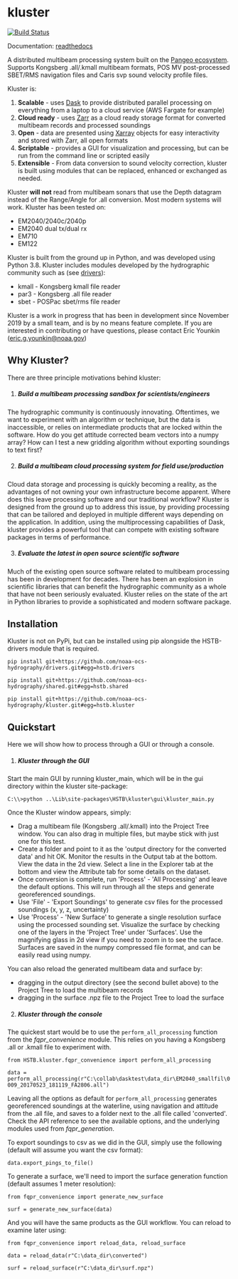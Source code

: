 # kluster

[![Build Status](https://travis-ci.com/noaa-ocs-hydrography/kluster.svg?branch=master)](https://travis-ci.com/noaa-ocs-hydrography/kluster)

Documentation: [readthedocs](https://kluster.readthedocs.io/en/latest/) 

A distributed multibeam processing system built on the [Pangeo ecosystem](https://pangeo.io/). Supports Kongsberg .all/.kmall multibeam formats, POS MV post-processed SBET/RMS navigation files and Caris svp sound velocity profile files.  

Kluster is:

1. **Scalable** - uses [Dask](https://dask.org/) to provide distributed parallel processing on everything from a laptop to a cloud service (AWS Fargate for example)
2. **Cloud ready** - uses [Zarr](https://zarr.readthedocs.io/en/stable/) as a cloud ready storage format for converted multibeam records and processed soundings
3. **Open** - data are presented using [Xarray](http://xarray.pydata.org/en/stable/) objects for easy interactivity and stored with Zarr, all open formats
4. **Scriptable** - provides a GUI for visualization and processing, but can be run from the command line or scripted easily
5. **Extensible** - From data conversion to sound velocity correction, kluster is built using modules that can be replaced, enhanced or exchanged as needed.

Kluster **will not** read from multibeam sonars that use the Depth datagram instead of the Range/Angle for .all conversion.  Most modern systems will work.  Kluster has been tested on:

- EM2040/2040c/2040p
- EM2040 dual tx/dual rx
- EM710
- EM122

Kluster is built from the ground up in Python, and was developed using Python 3.8.  Kluster includes modules developed by the hydrographic community such as (see [drivers](https://github.com/noaa-ocs-hydrography/drivers)):

- kmall - Kongsberg kmall file reader
- par3 - Kongsberg .all file reader
- sbet - POSPac sbet/rms file reader

Kluster is a work in progress that has been in development since November 2019 by a small team, and is by no means feature complete.  If you are interested in contributing or have questions, please contact Eric Younkin (eric.g.younkin@noaa.gov)

## Why Kluster?

There are three principle motivations behind kluster:

1. ##### Build a multibeam processing sandbox for scientists/engineers

The hydrographic community is continuously innovating.  Oftentimes, we want to experiment with an algorithm or technique, but the data is inaccessible, or relies on intermediate products that are locked within the software.  How do you get attitude corrected beam vectors into a numpy array?  How can I test a new gridding algorithm without exporting soundings to text first?

2. ##### Build a multibeam cloud processing system for field use/production

Cloud data storage and processing is quickly becoming a reality, as the advantages of not owning your own infrastructure become apparent.  Where does this leave processing software and our traditional workflow?  Kluster is designed from the ground up to address this issue, by providing processing that can be tailored and deployed in multiple different ways depending on the application.  In addition, using the multiprocessing capabilities of Dask, kluster provides a powerful tool that can compete with existing software packages in terms of performance.

3. ##### Evaluate the latest in open source scientific software

Much of the existing open source software related to multibeam processing has been in development for decades.  There has been an explosion in scientific libraries that can benefit the hydrographic community as a whole that have not been seriously evaluated.  Kluster relies on the state of the art in Python libraries to provide a sophisticated and modern software package.

## Installation

Kluster is not on PyPi, but can be installed using pip alongside the HSTB-drivers module that is required.

`pip install git+https://github.com/noaa-ocs-hydrography/drivers.git#egg=hstb.drivers `

`pip install git+https://github.com/noaa-ocs-hydrography/shared.git#egg=hstb.shared `

`pip install git+https://github.com/noaa-ocs-hydrography/kluster.git#egg=hstb.kluster `

## Quickstart

Here we will show how to process through a GUI or through a console.

1. ##### Kluster through the GUI

Start the main GUI by running kluster_main, which will be in the gui directory within the kluster site-package:

`C:\\>python ..\Lib\site-packages\HSTB\kluster\gui\kluster_main.py`

Once the Kluster window appears, simply:

- Drag a multibeam file (Kongsberg .all/.kmall) into the Project Tree window.  You can also drag in multiple files, but maybe stick with just one for this test.
- Create a folder and point to it as the 'output directory for the converted data' and hit OK.  Monitor the results in the Output tab at the bottom.  View the data in the 2d view.  Select a line in the Explorer tab at the bottom and view the Attribute tab for some details on the dataset.
- Once conversion is complete, run 'Process' - 'All Processing' and leave the default options.  This will run through all the steps and generate georeferenced soundings.
- Use 'File' - 'Export Soundings' to generate csv files for the processed soundings (x, y, z, uncertainty)
- Use 'Process' - 'New Surface' to generate a single resolution surface using the processed sounding set.  Visualize the surface by checking one of the layers in the 'Project Tree' under 'Surfaces'.  Use the magnifying glass in 2d view if you need to zoom in to see the surface.  Surfaces are saved in the numpy compressed file format, and can be easily read using numpy.

You can also reload the generated multibeam data and surface by:

- dragging in the output directory (see the second bullet above) to the Project Tree to load the multibeam records
- dragging in the surface .npz file to the Project Tree to load the surface

2. ##### Kluster through the console

The quickest start would be to use the `perform_all_processing` function from the *fqpr_convenience* module.  This relies on you having a Kongsberg .all or .kmall file to experiment with.

`from HSTB.kluster.fqpr_convenience import perform_all_processing`

`data = perform_all_processing(r"C:\collab\dasktest\data_dir\EM2040_smallfil\0009_20170523_181119_FA2806.all")`

Leaving all the options as default for `perform_all_processing` generates georeferenced soundings at the waterline, using navigation and attitude from the .all file, and saves to a folder next to the .all file called 'converted'.  Check the API reference to see the available options, and the underlying modules used from *fqpr_generation*.

To export soundings to csv as we did in the GUI, simply use the following (default will assume you want the csv format):

`data.export_pings_to_file()`

To generate a surface, we'll need to import the surface generation function (default assumes 1 meter resolution):

`from fqpr_convenience import generate_new_surface`

`surf = generate_new_surface(data)`

And you will have the same products as the GUI workflow.  You can reload to examine later using:

`from fqpr_convenience import reload_data, reload_surface`

`data = reload_data(r"C:\data_dir\converted")`

`surf = reload_surface(r"C:\data_dir\surf.npz")`

